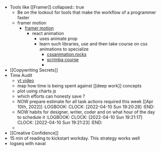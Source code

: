 - Tools like [[Framer]]
  collapsed:: true
	- Be on the lookout for tools that make the workflow of a programmer faster
	- framer motion
		- [framer motion](https://www.framer.com/motion/)
			- react animation
				- uses animate prop
				- learn such libraries, use and then take course on css animations to specialize
					- [cssanimation.rocks](https://cssanimation.rocks/)
					- [scrimba course](https://scrimba.com/learn/cssanimations)
					-
- [[Copywriting Secrets]]
- Time Audit
	- [yt video](https://www.youtube.com/watch?v=kvc4bX4uTc8)
	- map how time is being spent against [[deep work]] concepts
	- plot using charts js
	- which efforts can honesty save ?
	- NOW prepare estimate for all task actions required this week [[Apr 10th, 2022]]
	  :LOGBOOK:
	  CLOCK: [2022-04-10 Sun 19:20:28]
	  :END:
	- NOW  habits for designer, writer, coder and on what hour of the day to schedule it
	  :LOGBOOK:
	  CLOCK: [2022-04-10 Sun 19:21:17]
	  CLOCK: [2022-04-10 Sun 19:21:23]
	  :END:
	-
- [[Creative Confidence]]
- 15 min of reading to kickstart workday. This strategy works well
- logseq with naval